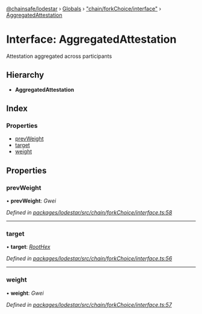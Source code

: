 [@chainsafe/lodestar](../README.md) › [Globals](../globals.md) › ["chain/forkChoice/interface"](../modules/_chain_forkchoice_interface_.md) › [AggregatedAttestation](_chain_forkchoice_interface_.aggregatedattestation.md)

# Interface: AggregatedAttestation

Attestation aggregated across participants

## Hierarchy

* **AggregatedAttestation**

## Index

### Properties

* [prevWeight](_chain_forkchoice_interface_.aggregatedattestation.md#prevweight)
* [target](_chain_forkchoice_interface_.aggregatedattestation.md#target)
* [weight](_chain_forkchoice_interface_.aggregatedattestation.md#weight)

## Properties

###  prevWeight

• **prevWeight**: *Gwei*

*Defined in [packages/lodestar/src/chain/forkChoice/interface.ts:58](https://github.com/ChainSafe/lodestar/blob/9eb50dc78/packages/lodestar/src/chain/forkChoice/interface.ts#L58)*

___

###  target

• **target**: *[RootHex](../modules/_chain_forkchoice_interface_.md#roothex)*

*Defined in [packages/lodestar/src/chain/forkChoice/interface.ts:56](https://github.com/ChainSafe/lodestar/blob/9eb50dc78/packages/lodestar/src/chain/forkChoice/interface.ts#L56)*

___

###  weight

• **weight**: *Gwei*

*Defined in [packages/lodestar/src/chain/forkChoice/interface.ts:57](https://github.com/ChainSafe/lodestar/blob/9eb50dc78/packages/lodestar/src/chain/forkChoice/interface.ts#L57)*
